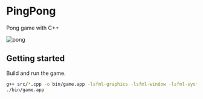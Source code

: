 # PingPong
Pong game with C++ 

![pong](https://github.com/user-attachments/assets/383ee662-2b31-4fba-a5fc-38fc19d2ecd4)


## Getting started

Build and run the game.
```bash
g++ src/*.cpp -o bin/game.app -lsfml-graphics -lsfml-window -lsfml-system
./bin/game.app
```
